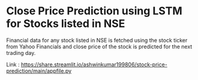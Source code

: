 # Close Price Prediction using LSTM for Stocks listed in NSE

Financial data for any stock listed in NSE is fetched using the stock ticker from Yahoo Financials and close price of the stock is predicted for the next trading day.

Link : https://share.streamlit.io/ashwinkumar199806/stock-price-prediction/main/appfile.py
